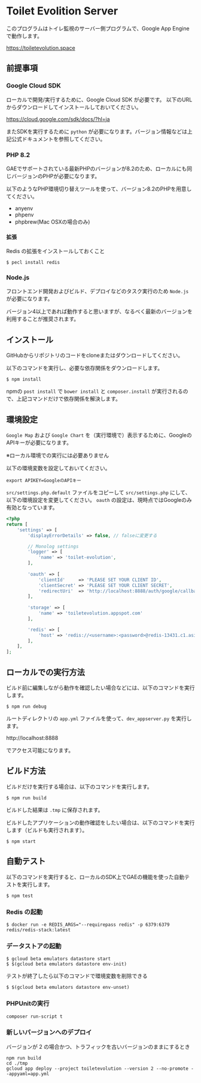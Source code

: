 # Toilet Evolition Server

このプログラムはトイレ監視のサーバー側プログラムで、Google App Engine で動作します。

https://toiletevolution.space

## 前提事項

### Google Cloud SDK

ローカルで開発/実行するために、Google Cloud SDK が必要です。
以下のURLからダウンロードしてインストールしておいてください。

https://cloud.google.com/sdk/docs/?hl=ja

またSDKを実行するために `python` が必要になります。バージョン情報などは上記公式ドキュメントを参照してください。

### PHP 8.2

GAEでサポートされている最新PHPのバージョンが8.2のため、ローカルにも同じバージョンのPHPが必要になります。

以下のようなPHP環境切り替えツールを使って、バージョン8.2のPHPを用意してください。

- anyenv
- phpenv
- phpbrew(Mac OSXの場合のみ)

#### 拡張

Redis の拡張をインストールしておくこと

```
$ pecl install redis
```

### Node.js

フロントエンド開発およびビルド、デプロイなどのタスク実行のため `Node.js` が必要になります。

バージョン4以上であれば動作すると思いますが、なるべく最新のバージョンを利用することが推奨されます。

## インストール

GitHubからリポジトリのコードをcloneまたはダウンロードしてください。

以下のコマンドを実行し、必要な依存関係をダウンロードします。

```
$ npm install
```

npmの `post install` で `bower install` と `composer.install` が実行されるので、上記コマンドだけで依存関係を解決します。

## 環境設定

`Google Map` および `Google Chart` を（実行環境で）表示するために、GoogleのAPIキーが必要になります。

※ローカル環境での実行には必要ありません

以下の環境変数を設定しておいてください。

```
export APIKEY=GoogleのAPIキー
```

`src/settings.php.default` ファイルをコピーして `src/settings.php` にして、以下の環境設定を変更してください。
`oauth` の設定は、現時点ではGoogleのみ有効となっています。

```php
<?php
return [
    'settings' => [
        'displayErrorDetails' => false, // falseに変更する

        // Monolog settings
        'logger' => [
            'name' => 'toilet-evolution',
        ],
        
        'oauth' => [
            'clientId'     => 'PLEASE SET YOUR CLIENT ID',
            'clientSecret' => 'PLEASE SET YOUR CLIENT SECRET',
            'redirectUri'  => 'http://localhost:8888/auth/google/callback' // PLEASE CHANGE URI
        ],
        
        'storage' => [
            'name' => 'toiletevolution.appspot.com'
        ],

        'redis' => [
            'host' => 'redis://<username>:<password>@redis-13431.c1.asia-northeast1-1.gce.cloud.redislabs.com:13431' // PLEASE CHANGE URI
        ],
    ],
];
```

## ローカルでの実行方法

ビルド前に編集しながら動作を確認したい場合などには、以下のコマンドを実行します。

```
$ npm run debug
```

ルートディレクトリの `app.yml` ファイルを使って、`dev_appserver.py` を実行します。

http://localhost:8888

でアクセス可能になります。

## ビルド方法

ビルドだけを実行する場合は、以下のコマンドを実行します。

```
$ npm run build
```

ビルドした結果は `.tmp` に保存されます。

ビルドしたアプリケーションの動作確認をしたい場合は、以下のコマンドを実行します（ビルドも実行されます）。

```
$ npm start
```

## 自動テスト

以下のコマンドを実行すると、ローカルのSDK上でGAEの機能を使った自動テストを実行します。

```
$ npm test
```

### Redis の起動

```
$ docker run -e REDIS_ARGS="--requirepass redis" -p 6379:6379 redis/redis-stack:latest
```

### データストアの起動

```
$ gcloud beta emulators datastore start
$ $(gcloud beta emulators datastore env-init)
```

テストが終了したら以下のコマンドで環境変数を削除できる

```
$ $(gcloud beta emulators datastore env-unset)
```

### PHPUnitの実行

```
composer run-script t
```

### 新しいバージョンへのデプロイ

バージョンが 2 の場合かつ、トラフィックを古いバージョンのままにするとき

```
npm run build
cd ./tmp
gcloud app deploy --project toiletevolution --version 2 --no-promote --appyaml=app.yml
```
